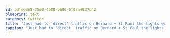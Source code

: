 ```yaml
---
id: adfee3b8-35d0-4680-b606-6f03a4037b42
blueprint: text
category: twitter
title: "Just had to 'direct' traffic on Bernard + St Paul the lights went to flashing yellow and nobody knew what to do."
caption: "Just had to 'direct' traffic on Bernard + St Paul the lights went to flashing yellow and nobody knew what to do."
---
```

